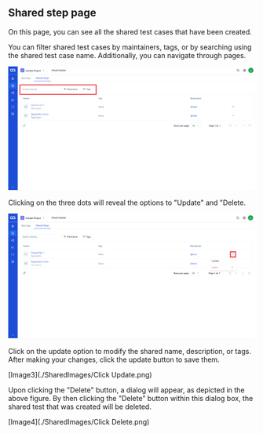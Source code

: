 
## Shared step page

On this page, you can see all the shared test cases that have been created.

You can filter shared test cases by maintainers, tags, or by searching using the shared test case name. Additionally, you can navigate through pages.

![Image1](./SharedImages/1.Filter%20in%20shared.png)

Clicking on the three dots will reveal the options to "Update" and "Delete.

![Image2](./SharedImages/2.Click%203%20dots.png)

Click on the update option to modify the shared name, description, or tags. After making your changes, click the update button to save them.

[Image3](./SharedImages/Click Update.png)

Upon clicking the "Delete" button, a dialog will appear, as depicted in the above figure. By then clicking the "Delete" button within this dialog box, the shared test that was created will be deleted.

[Image4](./SharedImages/Click Delete.png)
